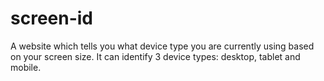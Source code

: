 # screen-id
A website which tells you what device type you are currently using based on your screen size. It can identify 3 device types: desktop, tablet and mobile.
